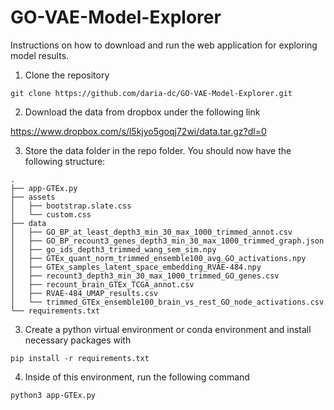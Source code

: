 # GO-VAE-Model-Explorer

Instructions on how to download and run the web application for exploring model results.

1. Clone the repository

```
git clone https://github.com/daria-dc/GO-VAE-Model-Explorer.git
```

2. Download the data from dropbox under the following link

https://www.dropbox.com/s/l5kjyo5goqj72wi/data.tar.gz?dl=0


3. Store the data folder in the repo folder. You should now have the following structure:

```
.
├── app-GTEx.py
├── assets
│   ├── bootstrap.slate.css
│   └── custom.css
├── data
│   ├── GO_BP_at_least_depth3_min_30_max_1000_trimmed_annot.csv
│   ├── GO_BP_recount3_genes_depth3_min_30_max_1000_trimmed_graph.json
│   ├── go_ids_depth3_trimmed_wang_sem_sim.npy
│   ├── GTEx_quant_norm_trimmed_ensemble100_avg_GO_activations.npy
│   ├── GTEx_samples_latent_space_embedding_RVAE-484.npy
│   ├── recount3_depth3_min_30_max_1000_trimmed_GO_genes.csv
│   ├── recount_brain_GTEx_TCGA_annot.csv
│   ├── RVAE-484_UMAP_results.csv
│   └── trimmed_GTEx_ensemble100_brain_vs_rest_GO_node_activations.csv
└── requirements.txt
```


 
3. Create a python virtual environment or conda environment and install necessary packages with 

```
pip install -r requirements.txt
```

4. Inside of this environment, run the following command

```
python3 app-GTEx.py
```
